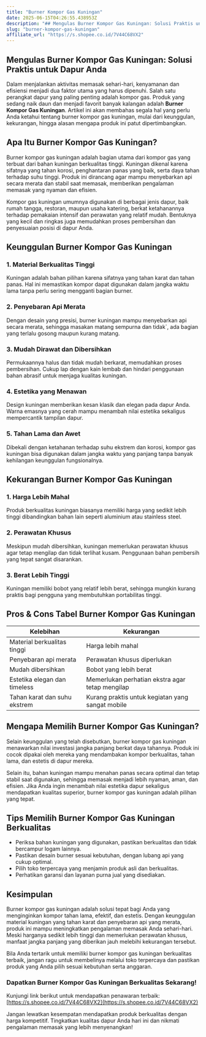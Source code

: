 ```yaml
---
title: "Burner Kompor Gas Kuningan"
date: 2025-06-15T04:26:55.438953Z
description: "## Mengulas Burner Kompor Gas Kuningan: Solusi Praktis untuk Dapur Anda..."
slug: "burner-kompor-gas-kuningan"
affiliate_url: "https://s.shopee.co.id/7V44C68VX2"
---
```

## Mengulas Burner Kompor Gas Kuningan: Solusi Praktis untuk Dapur Anda

Dalam menjalankan aktivitas memasak sehari-hari, kenyamanan dan efisiensi menjadi dua faktor utama yang harus dipenuhi. Salah satu perangkat dapur yang paling penting adalah kompor gas. Produk yang sedang naik daun dan menjadi favorit banyak kalangan adalah **Burner Kompor Gas Kuningan**. Artikel ini akan membahas segala hal yang perlu Anda ketahui tentang burner kompor gas kuningan, mulai dari keunggulan, kekurangan, hingga alasan mengapa produk ini patut dipertimbangkan.

## Apa Itu Burner Kompor Gas Kuningan?

Burner kompor gas kuningan adalah bagian utama dari kompor gas yang terbuat dari bahan kuningan berkualitas tinggi. Kuningan dikenal karena sifatnya yang tahan korosi, penghantaran panas yang baik, serta daya tahan terhadap suhu tinggi. Produk ini dirancang agar mampu menyebarkan api secara merata dan stabil saat memasak, memberikan pengalaman memasak yang nyaman dan efisien.

Kompor gas kuningan umumnya digunakan di berbagai jenis dapur, baik rumah tangga, restoran, maupun usaha katering, berkat ketahanannya terhadap pemakaian intensif dan perawatan yang relatif mudah. Bentuknya yang kecil dan ringkas juga memudahkan proses pembersihan dan penyesuaian posisi di dapur Anda.

## Keunggulan Burner Kompor Gas Kuningan

### 1. Material Berkualitas Tinggi

Kuningan adalah bahan pilihan karena sifatnya yang tahan karat dan tahan panas. Hal ini memastikan kompor dapat digunakan dalam jangka waktu lama tanpa perlu sering mengganti bagian burner.

### 2. Penyebaran Api Merata

Dengan desain yang presisi, burner kuningan mampu menyebarkan api secara merata, sehingga masakan matang sempurna dan tidak`, ada bagian yang terlalu gosong maupun kurang matang.

### 3. Mudah Dirawat dan Dibersihkan

Permukaannya halus dan tidak mudah berkarat, memudahkan proses pembersihan. Cukup lap dengan kain lembab dan hindari penggunaan bahan abrasif untuk menjaga kualitas kuningan.

### 4. Estetika yang Menawan

Design kuningan memberikan kesan klasik dan elegan pada dapur Anda. Warna emasnya yang cerah mampu menambah nilai estetika sekaligus mempercantik tampilan dapur.

### 5. Tahan Lama dan Awet

Dibekali dengan ketahanan terhadap suhu ekstrem dan korosi, kompor gas kuningan bisa digunakan dalam jangka waktu yang panjang tanpa banyak kehilangan keunggulan fungsionalnya.

## Kekurangan Burner Kompor Gas Kuningan

### 1. Harga Lebih Mahal

Produk berkualitas kuningan biasanya memiliki harga yang sedikit lebih tinggi dibandingkan bahan lain seperti aluminium atau stainless steel.

### 2. Perawatan Khusus

Meskipun mudah dibersihkan, kuningan memerlukan perawatan khusus agar tetap mengilap dan tidak terlihat kusam. Penggunaan bahan pembersih yang tepat sangat disarankan.

### 3. Berat Lebih Tinggi

Kuningan memiliki bobot yang relatif lebih berat, sehingga mungkin kurang praktis bagi pengguna yang membutuhkan portabilitas tinggi.

## Pros & Cons Tabel Burner Kompor Gas Kuningan

| Kelebihan                               | Kekurangan                                  |
|-----------------------------------------|--------------------------------------------|
| Material berkualitas tinggi             | Harga lebih mahal                         |
| Penyebaran api merata                   | Perawatan khusus diperlukan               |
| Mudah dibersihkan                      | Bobot yang lebih berat                    |
| Estetika elegan dan timeless          | Memerlukan perhatian ekstra agar tetap mengilap |
| Tahan karat dan suhu ekstrem          | Kurang praktis untuk kegiatan yang sangat mobile |

## Mengapa Memilih Burner Kompor Gas Kuningan?

Selain keunggulan yang telah disebutkan, burner kompor gas kuningan menawarkan nilai investasi jangka panjang berkat daya tahannya. Produk ini cocok dipakai oleh mereka yang mendambakan kompor berkualitas, tahan lama, dan estetis di dapur mereka.

Selain itu, bahan kuningan mampu menahan panas secara optimal dan tetap stabil saat digunakan, sehingga memasak menjadi lebih nyaman, aman, dan efisien. Jika Anda ingin menambah nilai estetika dapur sekaligus mendapatkan kualitas superior, burner kompor gas kuningan adalah pilihan yang tepat.

## Tips Memilih Burner Kompor Gas Kuningan Berkualitas

- Periksa bahan kuningan yang digunakan, pastikan berkualitas dan tidak bercampur logam lainnya.
- Pastikan desain burner sesuai kebutuhan, dengan lubang api yang cukup optimal.
- Pilih toko terpercaya yang menjamin produk asli dan berkualitas.
- Perhatikan garansi dan layanan purna jual yang disediakan.

## Kesimpulan

Burner kompor gas kuningan adalah solusi tepat bagi Anda yang menginginkan kompor tahan lama, efektif, dan estetis. Dengan keunggulan material kuningan yang tahan karat dan penyebaran api yang merata, produk ini mampu meningkatkan pengalaman memasak Anda sehari-hari. Meski harganya sedikit lebih tinggi dan memerlukan perawatan khusus, manfaat jangka panjang yang diberikan jauh melebihi kekurangan tersebut.

Bila Anda tertarik untuk memiliki burner kompor gas kuningan berkualitas terbaik, jangan ragu untuk membelinya melalui toko terpercaya dan pastikan produk yang Anda pilih sesuai kebutuhan serta anggaran.

### Dapatkan Burner Kompor Gas Kuningan Berkualitas Sekarang!

Kunjungi link berikut untuk mendapatkan penawaran terbaik: [https://s.shopee.co.id/7V44C68VX2](https://s.shopee.co.id/7V44C68VX2)

Jangan lewatkan kesempatan mendapatkan produk berkualitas dengan harga kompetitif. Tingkatkan kualitas dapur Anda hari ini dan nikmati pengalaman memasak yang lebih menyenangkan!